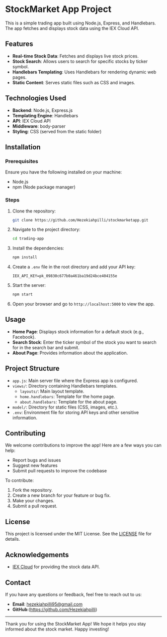 
# StockMarket App Project

This is a simple trading app built using Node.js, Express, and Handlebars. The app fetches and displays stock data using the IEX Cloud API.

## Features

- **Real-time Stock Data**: Fetches and displays live stock prices.
- **Stock Search**: Allows users to search for specific stocks by ticker symbol.
- **Handlebars Templating**: Uses Handlebars for rendering dynamic web pages.
- **Static Content**: Serves static files such as CSS and images.

## Technologies Used

- **Backend**: Node.js, Express.js
- **Templating Engine**: Handlebars
- **API**: IEX Cloud API
- **Middleware**: body-parser
- **Styling**: CSS (served from the static folder)

## Installation

### Prerequisites

Ensure you have the following installed on your machine:

- Node.js
- npm (Node package manager)

### Steps

1. Clone the repository:

   ```bash
   git clone https://github.com/Hezekiahpilli/stockmarketapp.git
   ```

2. Navigate to the project directory:

   ```bash
   cd trading-app
   ```

3. Install the dependencies:

   ```bash
   npm install
   ```

4. Create a `.env` file in the root directory and add your API key:

   ```env
   IEX_API_KEY=pk_09830c677b0a461ba19d24bce404155e
   ```

5. Start the server:

   ```bash
   npm start
   ```

6. Open your browser and go to `http://localhost:5000` to view the app.

## Usage

- **Home Page**: Displays stock information for a default stock (e.g., Facebook).
- **Search Stock**: Enter the ticker symbol of the stock you want to search for in the search bar and submit.
- **About Page**: Provides information about the application.

## Project Structure

- `app.js`: Main server file where the Express app is configured.
- `views/`: Directory containing Handlebars templates.
  - `layouts/`: Main layout template.
  - `home.handlebars`: Template for the home page.
  - `about.handlebars`: Template for the about page.
- `model/`: Directory for static files (CSS, images, etc.).
- `.env`: Environment file for storing API keys and other sensitive information.

## Contributing

We welcome contributions to improve the app! Here are a few ways you can help:

- Report bugs and issues
- Suggest new features
- Submit pull requests to improve the codebase

To contribute:

1. Fork the repository.
2. Create a new branch for your feature or bug fix.
3. Make your changes.
4. Submit a pull request.

## License

This project is licensed under the MIT License. See the [LICENSE](LICENSE) file for details.

## Acknowledgements

- [IEX Cloud](https://iexcloud.io/) for providing the stock data API.

## Contact

If you have any questions or feedback, feel free to reach out to us:

- **Email**: hezekiahpilli95@gmail.com
- **GitHub**:(https://github.com/Hezekiahpilli)

---

Thank you for using the StockMarket App! We hope it helps you stay informed about the stock market. Happy investing!
